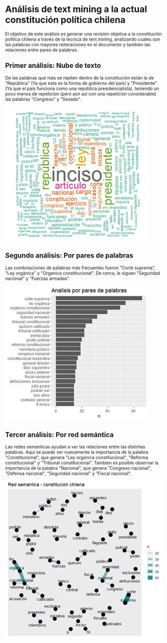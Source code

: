 # Análisis de text mining a la actual constitución política chilena

El objetivo de este análisis es generar una revisión objetiva a la constitución política chilena a través de la tecnica de text mining, analizando cuales son las palabras con mayores reiteraciones en el documento y tambíen las relaciones entre pares de palabras.


## Primer análisis: Nube de texto

De las palabras que más se repiten dentro de la constitución están la de "República" (Ya que esta es la forma de gobierno del país) y "Presidente" (Ya que el país funciona como una república presidencialista), teniendo un poco menos de repeticion (pero aún así con una repetición considerable) las palabras "Congreso" y "Senado".

<img src="wordcloud_constitucion.png">


## Segundo análisis: Por pares de palabras

Las combinaciones de palabras más frecuentes fueron "Corte suprema", "Ley orgánica" y "Organica constitucional". De cerca, le siguen "Seguridad nacional" y "Fuerzas armadas".

<img src="analisis_por_pares.png">


## Tercer análisis: Por red semántica

Las redes semánticas ayudan a ver las relaciones entre las distintas palabras. Aqui se puede ver nuevamente la importancia de la palabra "Constitucional", que genera "Ley organica constitucional", "Reforma constitucional" y "Tribunal constitucional". Tambien es posible observar la importancia de la palabra "Nacional", que genera "Congreso nacional", "Defensa nacional", "Seguridad nacional" y "Fiscal nacional".

<img src="Red_semantica_constitucion.png">
